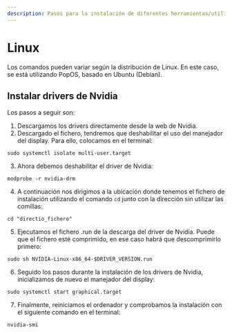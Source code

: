 ```yaml
---
description: Pasos para la instalación de diferentes herramientas/utilidades.
---
```


# Linux

Los comandos pueden variar según la distribución de Linux. En este caso, se está utilizando PopOS, basado en Ubuntu (Debian).

## Instalar drivers de Nvidia

Los pasos a seguir son:

1. Descargamos los drivers directamente desde la web de Nvidia.
2. Descargado el fichero, tendremos que deshabilitar el uso del manejador del display. Para ello, colocamos en el terminal:

```
sudo systemctl isolate multi-user.target
```

3. Ahora debemos deshabilitar el driver de Nvidia:

```
modprobe -r nvidia-drm
```

4. A continuación nos dirigimos a la ubicación donde tenemos el fichero de instalación utilizando el comando `cd` junto con la dirección sin utilizar las comillas:

```
cd "directio_fichero"
```

5. Ejecutamos el fichero .run de la descarga del driver de Nvidia. Puede que el fichero esté comprimido, en ese caso habrá que descomprimirlo primero:

```
sudo sh NVIDIA-Linux-x86_64-$DRIVER_VERSION.run
```

6. Seguido los pasos durante la instalación de los drivers de Nvidia, inicializamos de nuevo el manejador del display:

```
sudo systemctl start graphical.target
```

7. Finalmente, reiniciamos el ordenador y comprobamos la instalación con el siguiente comando en el terminal:

```
nvidia-smi
```
